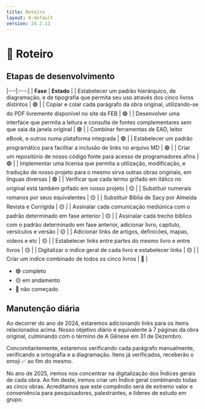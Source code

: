 ```yaml
---
title: Roteiro
layout: 0-default
version: 24.2.11
---
```


# <span class="emoji">🧭</span> Roteiro

## Etapas de desenvolvimento

|---|:---:|
| **Fase** | **Estado** |
| Estabelecer um padrão hierárquico, de diagramação, e de tipografia que permita seu uso através dos cinco livros distintos | 🟢 |
| Copiar e colar cada parágrafo da obra original, utilizando-se do PDF livremente disponível no site da FEB | 🟢 |
| Desenvolver uma interface que permita a leitura e consulta de fontes complementares sem que saia da janela original | 🟢 |
| Combinar ferramentas de EAD, leitor eBook, e outros numa plataforma integrada | 🟢 |
| Estabelecer um padrão programático para facilitar a inclusão de links no arquivo MD | 🟢 |
| Criar um repositório de nosso código fonte para acesso de programadores afins | 🟢 |
| Implementar uma licensa que permita a utilização, modificação, e tradução de nosso projeto para o mesmo sirva outras obras originais, em línguas diversas | 🟢 |
| Verificar que cada termo grifado em itálico no original está também grifado em nosso projeto | 🟡 |
| Substituir numerais romanos por seus equivalentes | 🟡 |
| Substituir Bíblia de Sacy por Almeida Revista e Corrigida | 🟡 |
| Assinalar cada comunicação mediúnica com o padrão determinado em fase anterior | 🟡 |
| Assinalar cada trecho bíblico com o padrão determinado em fase anterior, adicionar livro, capítulo, versículos e versão | 🟡 |
| Adicionar links de artigos, definicões, mapas, vídeos e etc | 🟡 |
| Estabelecer links entre partes do mesmo livro e entre livros | 🟡 |
| Digitalizar o indíce geral de cada livro e estabelecer links | 🟡 |
| Criar um indíce combinado de todos os cinco livros | 🔴 |

- 🟢 completo
- 🟡 em andamento
- 🔴 não começado 

## Manutenção diária

Ao decorrer do ano de 2024, estaremos adicionando links para os items relacionados acima. Nosso objetivo diário é equivalente à 7 páginas da obra original, culminando com o término de A Gênese em 31 de Dezembro.

Concomitantemente, estaremos verificando cada parágrafo manualmente, verificando a ortografia e a diagramação. Itens já verificados, receberão o emoji <span class="emoji">✅</span> ao fim do mesmo.

No ano de 2025, iremos nos concentrar na digitalização dos Índices gerais de cada obra. Ao fim deste, iremos criar um Índice geral combinando todas as cinco obras. Acreditamos que este compêndio será de extremo valor e conveniência para pesquisadores, palestrantes, e líderes de estudo em grupo.

<p>&nbsp;</p>
<p>&nbsp;</p>
<p>&nbsp;</p>
